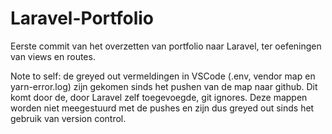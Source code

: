 # Laravel-Portfolio

Eerste commit van het overzetten van portfolio naar Laravel, ter oefeningen van views en routes.

Note to self: de greyed out vermeldingen in VSCode (.env, vendor map en yarn-error.log) zijn gekomen sinds het pushen van de map naar github.
Dit komt door de, door Laravel zelf toegevoegde, git ignores. Deze mappen worden niet meegestuurd met de pushes en zijn dus greyed out sinds het
gebruik van version control.
